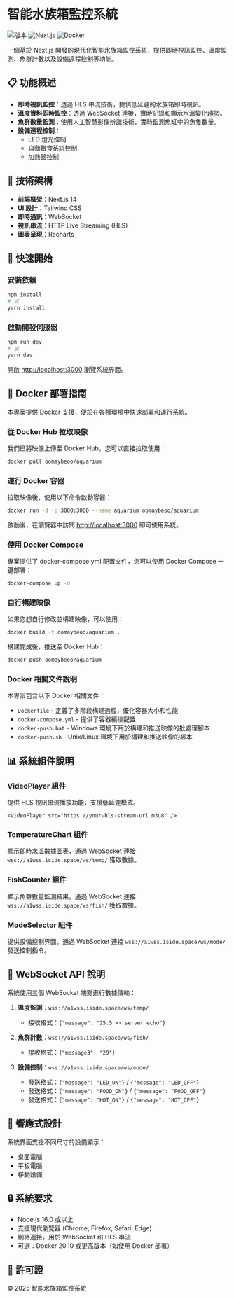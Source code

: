 # 智能水族箱監控系統

![版本](https://img.shields.io/badge/版本-1.0.0-blue)
![Next.js](https://img.shields.io/badge/Next.js-14.0.0-blueviolet)
![Docker](https://img.shields.io/badge/Docker-支援-brightgreen)

一個基於 Next.js 開發的現代化智能水族箱監控系統，提供即時視訊監控、溫度監測、魚群計數以及設備遠程控制等功能。

## 📋 功能概述

- **即時視訊監控**：透過 HLS 串流技術，提供低延遲的水族箱即時視訊。
- **溫度資料即時監控**：透過 WebSocket 連接，實時記錄和顯示水溫變化趨勢。
- **魚群數量監測**：使用人工智慧影像辨識技術，實時監測魚缸中的魚隻數量。
- **設備遠程控制**：
  - LED 燈光控制
  - 自動餵食系統控制
  - 加熱器控制

## 🔧 技術架構

- **前端框架**：Next.js 14
- **UI 設計**：Tailwind CSS
- **即時通訊**：WebSocket
- **視訊串流**：HTTP Live Streaming (HLS)
- **圖表呈現**：Recharts

## 🚀 快速開始

### 安裝依賴

```bash
npm install
# 或
yarn install
```

### 啟動開發伺服器

```bash
npm run dev
# 或
yarn dev
```

開啟 [http://localhost:3000](http://localhost:3000) 瀏覽系統界面。

## 🐋 Docker 部署指南

本專案提供 Docker 支援，便於在各種環境中快速部署和運行系統。

### 從 Docker Hub 拉取映像

我們已將映像上傳至 Docker Hub，您可以直接拉取使用：

```bash
docker pull oomaybeoo/aquarium
```

### 運行 Docker 容器

拉取映像後，使用以下命令啟動容器：

```bash
docker run -d -p 3000:3000 --name aquarium oomaybeoo/aquarium
```

啟動後，在瀏覽器中訪問 [http://localhost:3000](http://localhost:3000) 即可使用系統。

### 使用 Docker Compose

專案提供了 docker-compose.yml 配置文件，您可以使用 Docker Compose 一鍵部署：

```bash
docker-compose up -d
```

### 自行構建映像

如果您想自行修改並構建映像，可以使用：

```bash
docker build -t oomaybeoo/aquarium .
```

構建完成後，推送至 Docker Hub：

```bash
docker push oomaybeoo/aquarium
```

### Docker 相關文件說明

本專案包含以下 Docker 相關文件：

- `Dockerfile` - 定義了多階段構建過程，優化容器大小和性能
- `docker-compose.yml` - 提供了容器編排配置
- `docker-push.bat` - Windows 環境下用於構建和推送映像的批處理腳本
- `docker-push.sh` - Unix/Linux 環境下用於構建和推送映像的腳本

## 📊 系統組件說明

### VideoPlayer 組件

提供 HLS 視訊串流播放功能，支援低延遲模式。

```tsx
<VideoPlayer src="https://your-hls-stream-url.m3u8" />
```

### TemperatureChart 組件

顯示即時水溫數據圖表，通過 WebSocket 連接 `wss://a1wss.iside.space/ws/temp/` 獲取數據。

### FishCounter 組件

顯示魚群數量監測結果，通過 WebSocket 連接 `wss://a1wss.iside.space/ws/fish/` 獲取數據。

### ModeSelector 組件

提供設備控制界面，通過 WebSocket 連接 `wss://a1wss.iside.space/ws/mode/` 發送控制指令。

## 📡 WebSocket API 說明

系統使用三個 WebSocket 端點進行數據傳輸：

1. **溫度監測**：`wss://a1wss.iside.space/ws/temp/`
   - 接收格式：`{"message": "25.5 => server echo"}`

2. **魚群計數**：`wss://a1wss.iside.space/ws/fish/`
   - 接收格式：`{"message3": "29"}`

3. **設備控制**：`wss://a1wss.iside.space/ws/mode/`
   - 發送格式：`{"message": "LED_ON"}` / `{"message": "LED_OFF"}`
   - 發送格式：`{"message": "FOOD_ON"}` / `{"message": "FOOD_OFF"}`
   - 發送格式：`{"message": "HOT_ON"}` / `{"message": "HOT_OFF"}`

## 📱 響應式設計

系統界面支援不同尺寸的設備顯示：

- 桌面電腦
- 平板電腦
- 移動設備

## 🔒 系統要求

- Node.js 16.0 或以上
- 支援現代瀏覽器 (Chrome, Firefox, Safari, Edge)
- 網絡連接，用於 WebSocket 和 HLS 串流
- 可選：Docker 20.10 或更高版本（如使用 Docker 部署）

## 📝 許可證

© 2025 智能水族箱監控系統